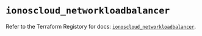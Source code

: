 # `ionoscloud_networkloadbalancer`

Refer to the Terraform Registory for docs: [`ionoscloud_networkloadbalancer`](https://registry.terraform.io/providers/ionos-cloud/ionoscloud/6.4.1/docs/resources/networkloadbalancer).

